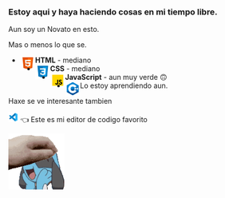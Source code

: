 <h3>Estoy aqui y haya haciendo cosas en mi tiempo libre.</h3>
Aun soy un Novato en esto.

Mas o menos lo que se.

- <a href = "https://raw.githubusercontent.com/448L/448L/main/E4kbCZdVEAIjwkB.png"><img src = "icons8-html-5-96.png" width = "30px" height = "auto" align = "left"></a>  **HTML** - mediano
- <a href = "https://raw.githubusercontent.com/448L/448L/main/E4kbCZdVEAIjwkB.png"><img src = "icons8-css3-96.png" width = "30px" height = "auto" align = "left"></a>  **CSS** - mediano
- <a href = "https://raw.githubusercontent.com/448L/448L/main/E4kbCZdVEAIjwkB.png"><img src = "icons8-javascript-96.png" width = "30px" height = "auto" align = "left"></a>  **JavaScript** - aun muy verde 🙃
- <a href = "https://raw.githubusercontent.com/448L/448L/main/E4kbCZdVEAIjwkB.png"><img src = "icons8-c++-96.png" width = "30px" height = "auto" align = "left"></a> Lo estoy aprendiendo aun.

Haxe se ve interesante tambien

<a href = "https://github.com/Microsoft/vscode"><img src = "icons8-visual-studio-code-2019-96.png" width = "20px" height = "auto" aling = "right"></a> 👈 Este es mi editor de codigo favorito


<a href= "https://raw.githubusercontent.com/448L/448L/main/E4kbCZdVEAIjwkB.png"><img src = "ac148350-6bb2-4595-9ff6-f5b127a539d9.gif" align = "left"></a>
<!-- A estas alturas no es necesario decir que me gusta Riolu/Lucario -->
